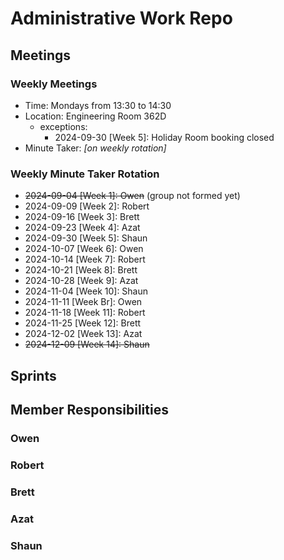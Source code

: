 # Administrative Work Repo

## Meetings
### Weekly Meetings
- Time: Mondays from 13:30 to 14:30
- Location: Engineering Room 362D
  - exceptions:
    - 2024-09-30 [Week 5]: Holiday Room booking closed
- Minute Taker: _[on weekly rotation]_
### Weekly Minute Taker Rotation
- ~~2024-09-04 [Week 1]: Owen~~ (group not formed yet)
- 2024-09-09 [Week 2]: Robert
- 2024-09-16 [Week 3]: Brett
- 2024-09-23 [Week 4]: Azat
- 2024-09-30 [Week 5]: Shaun
- 2024-10-07 [Week 6]: Owen
- 2024-10-14 [Week 7]: Robert
- 2024-10-21 [Week 8]: Brett
- 2024-10-28 [Week 9]: Azat
- 2024-11-04 [Week 10]: Shaun
- 2024-11-11 [Week Br]: Owen
- 2024-11-18 [Week 11]: Robert
- 2024-11-25 [Week 12]: Brett
- 2024-12-02 [Week 13]: Azat
- ~~2024-12-09 [Week 14]: Shaun~~

## Sprints


## Member Responsibilities
### Owen
### Robert
### Brett
### Azat
### Shaun

